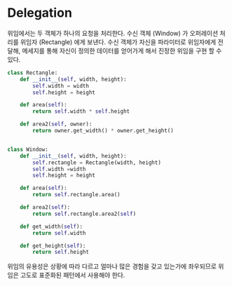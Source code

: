 # Delegation
위임에서는 두 객체가 하나의 요청을 처리한다. 수신 객체 (Window) 가 오퍼레이션
처리를 위임자 (Rectangle) 에게 보낸다. 수신 객체가 자신을 파라미터로 위임자에게 
전달해, 메세지를 통해 자신이 정의한 데이터를 얻어가게 해서 진정한 위임을 구현 할 수 있다.

```python
class Rectangle:
    def __init__(self, width, height):
        self.width = width
        self.height = height

    def area(self):
        return self.width * self.height

    def area2(self, owner):
        return owner.get_width() * owner.get_height()


class Window:
    def __init__(self, width, height):
        self.rectangle = Rectangle(width, height)
        self.width =width
        self.height = height

    def area(self):
        return self.rectangle.area()

    def area2(self):
        return self.rectangle.area2(self)

    def get_width(self):
        return self.width

    def get_height(self):
        return self.height
```

위임의 유용성은 상황에 따라 다르고 얼마나 많은 경험을 갖고 있는가에 좌우되므로 
위임은 고도로 표준화된 패턴에서 사용해야 한다.
